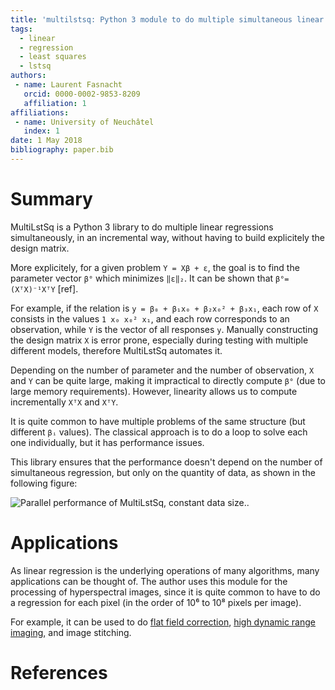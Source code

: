 ```yaml
---
title: 'multilstsq: Python 3 module to do multiple simultaneous linear regressions'
tags:
  - linear
  - regression
  - least squares
  - lstsq
authors:
 - name: Laurent Fasnacht
   orcid: 0000-0002-9853-8209
   affiliation: 1
affiliations:
 - name: University of Neuchâtel
   index: 1
date: 1 May 2018
bibliography: paper.bib
---
```


# Summary

MultiLstSq is a Python 3 library to do multiple linear regressions simultaneously, in an incremental way, without having to build explicitely the design matrix.

More explicitely, for a given problem ``Y = Xβ + ε``, the goal is to find the parameter vector ``β°`` which minimizes ``‖ε‖₂``. It can be shown that ``β°=(XᵀX)⁻¹XᵀY`` [ref].

For example, if the relation is ``y = β₀ + β₁x₀ + β₂x₀² + β₃x₁``, each row of ``X`` consists in the values ``1 x₀ x₀² x₁``, and each row corresponds to an observation, while ``Y`` is the vector of all responses ``y``. Manually constructing the design matrix ``X`` is error prone, especially during testing with multiple different models, therefore MultiLstSq automates it.

Depending on the number of parameter and the number of observation, ``X`` and ``Y`` can be quite large, making it impractical to directly compute ``β°`` (due to large memory requirements). However, linearity allows us to compute incrementally ``XᵀX`` and ``XᵀY``.

It is quite common to have multiple problems of the same structure (but different ``βᵢ`` values). The classical approach is to do a loop to solve each one individually, but it has performance issues.

This library ensures that the performance doesn't depend on the number of simultaneous regression, but only on the quantity of data, as shown in the following figure:

![Parallel performance of MultiLstSq, constant data size.](https://raw.githubusercontent.com/UniNE-CHYN/mmappickle/master/doc/benchmark.png).

# Applications

As linear regression is the underlying operations of many algorithms, many applications can be thought of. The author uses this module for the processing of hyperspectral images, since it is quite common to have to do a regression for each pixel (in the order of 10⁶ to 10⁸ pixels per image).

For example, it can be used to do [flat field correction](https://en.wikipedia.org/wiki/Flat-field_correction), [high dynamic range imaging](https://en.wikipedia.org/wiki/High-dynamic-range_imaging), and image stitching.

# References
